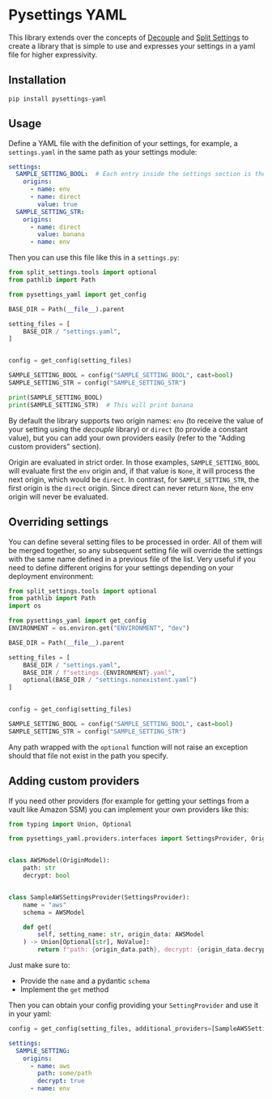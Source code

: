 # Pysettings YAML

This library extends over the concepts of [Decouple](https://github.com/henriquebastos/python-decouple/) 
and [Split Settings](https://django-split-settings.readthedocs.io/en/latest/)
to create a library that is simple to use and expresses your settings in a
yaml file for higher expressivity.

## Installation

```
pip install pysettings-yaml
```

## Usage

Define a YAML file with the definition of your settings, for example, 
a `settings.yaml` in the same path as your settings module:

```yaml
settings:
  SAMPLE_SETTING_BOOL:  # Each entry inside the settings section is the name of your setting
    origins:
      - name: env
      - name: direct
        value: true
  SAMPLE_SETTING_STR:
    origins:
      - name: direct
        value: banana
      - name: env
```

Then you can use this file like this in a `settings.py`:

```python
from split_settings.tools import optional
from pathlib import Path

from pysettings_yaml import get_config

BASE_DIR = Path(__file__).parent

setting_files = [
    BASE_DIR / "settings.yaml",
]


config = get_config(setting_files)

SAMPLE_SETTING_BOOL = config("SAMPLE_SETTING_BOOL", cast=bool)
SAMPLE_SETTING_STR = config("SAMPLE_SETTING_STR")

print(SAMPLE_SETTING_BOOL)
print(SAMPLE_SETTING_STR)  # This will print banana
```

By default the library supports two origin names: `env` (to receive the value of your setting using the _decouple_ library)
or `direct` (to provide a constant value), but you can add your own providers easily
(refer to the "Adding custom providers" section).

Origin are evaluated in strict order. In those examples, `SAMPLE_SETTING_BOOL`
will evaluate first the `env` origin and, if that value is `None`, it will
process the next origin, which would be `direct`. In contrast, for `SAMPLE_SETTING_STR`,
the first origin is the `direct` origin. Since direct can never return `None`,
the env origin will never be evaluated.


## Overriding settings

You can define several setting files to be processed in order.
All of them will be merged together, so any subsequent setting file
will override the settings with the same name defined in a previous file
of the list. Very useful if you need to define different origins
for your settings depending on your deployment environment:

```python
from split_settings.tools import optional
from pathlib import Path
import os

from pysettings_yaml import get_config
ENVIRONMENT = os.environ.get("ENVIRONMENT", "dev")

BASE_DIR = Path(__file__).parent

setting_files = [
    BASE_DIR / "settings.yaml",
    BASE_DIR / f"settings.{ENVIRONMENT}.yaml",
    optional(BASE_DIR / "settings.nonexistent.yaml")
]


config = get_config(setting_files)

SAMPLE_SETTING_BOOL = config("SAMPLE_SETTING_BOOL", cast=bool)
SAMPLE_SETTING_STR = config("SAMPLE_SETTING_STR")
```

Any path wrapped with the `optional` function will not raise an
exception should that file not exist in the path you specify.

## Adding custom providers

If you need other providers (for example for getting your settings from a vault
like Amazon SSM) you can implement your own providers like this:

```python
from typing import Union, Optional

from pysettings_yaml.providers.interfaces import SettingsProvider, OriginModel, NoValue


class AWSModel(OriginModel):
    path: str
    decrypt: bool


class SampleAWSSettingsProvider(SettingsProvider):
    name = "aws"
    schema = AWSModel

    def get(
        self, setting_name: str, origin_data: AWSModel
    ) -> Union[Optional[str], NoValue]:
        return f"path: {origin_data.path}, decrypt: {origin_data.decrypt}"

```

Just make sure to:
* Provide the `name` and a pydantic `schema`
* Implement the `get` method

Then you can obtain your config providing your `SettingProvider` and use it in your yaml:

```python
config = get_config(setting_files, additional_providers=[SampleAWSSettingsProvider()])
```

```yaml
settings:
  SAMPLE_SETTING:
    origins:
      - name: aws
        path: some/path
        decrypt: true
      - name: env
```
